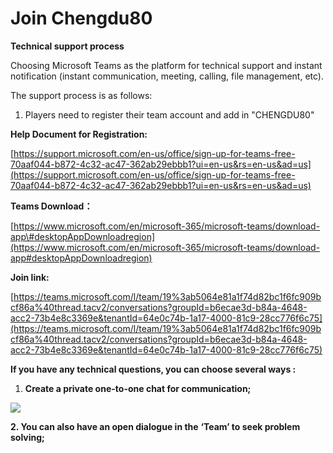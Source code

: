 # Join Chengdu80

**Technical support process**

Choosing Microsoft Teams as the platform for technical support and instant notification \(instant communication, meeting, calling, file management, etc\).

The support process is as follows:

1. Players need to register their team account and add in "CHENGDU80"

 **Help Document for Registration:**

[https://support.microsoft.com/en-us/office/sign-up-for-teams-free-70aaf044-b872-4c32-ac47-362ab29ebbb1?ui=en-us&rs=en-us&ad=us](https://support.microsoft.com/en-us/office/sign-up-for-teams-free-70aaf044-b872-4c32-ac47-362ab29ebbb1?ui=en-us&rs=en-us&ad=us)

**Teams Download：**

[https://www.microsoft.com/en/microsoft-365/microsoft-teams/download-app\#desktopAppDownloadregion](https://www.microsoft.com/en/microsoft-365/microsoft-teams/download-app#desktopAppDownloadregion)

**Join link:** 

[https://teams.microsoft.com/l/team/19%3ab5064e81a1f74d82bc1f6fc909bcf86a%40thread.tacv2/conversations?groupId=b6ecae3d-b84a-4648-acc2-73b4e8c3369e&tenantId=64e0c74b-1a17-4000-81c9-28cc776f6c75](https://teams.microsoft.com/l/team/19%3ab5064e81a1f74d82bc1f6fc909bcf86a%40thread.tacv2/conversations?groupId=b6ecae3d-b84a-4648-acc2-73b4e8c3369e&tenantId=64e0c74b-1a17-4000-81c9-28cc776f6c75)

**If you have any technical questions, you can choose several ways :**

1.  **Create a private one-to-one chat for communication;**

![](file:///C:\Users\22676\AppData\Local\Temp\ksohtml16048\wps1.jpg)

**2. You can also have an open dialogue in the** **‘Team’ to seek problem solving;**


